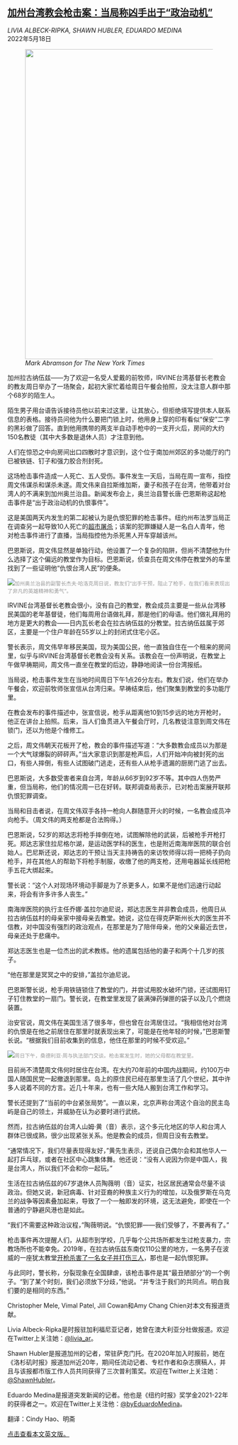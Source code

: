 <!--1652846821000-->
[加州台湾教会枪击案：当局称凶手出于“政治动机”](https://cn.nytimes.com/usa/20220518/california-church-shooting-hate-incident/)
------

<address>LIVIA ALBECK-RIPKA, SHAWN HUBLER, EDUARDO MEDINA</address><time pudate="2022-05-18 11:50:27" datetime="2022-05-18 11:50:27">2022年5月18日</time><figure><img src="https://images.weserv.nl/?url=static01.nyt.com/images/2022/05/16/us/-16vid-ca-church-presser/merlin_206946789_0ea0eb4d-a351-4c8c-980c-6a4be5178691-master1050.jpg" width="1050" height="700"><figcaption> <cite>Mark Abramson for The New York Times</cite></figcaption></figure><section><p>加州拉古纳伍兹——为了欢迎一名受人爱戴的前牧师，IRVINE台湾基督长老教会的教友周日举办了一场聚会，起初大家忙着给周日午餐会拍照，没太注意人群中那个68岁的陌生人。</p><p>陌生男子用台语告诉接待员他以前来过这里，让其放心，但拒绝填写提供本人联系信息的表格。接待员问他为什么要把门锁上时，他用身上穿的印有看似“保安”二字的黑衫做了回答。直到他用携带的两支半自动手枪中的一支开火后，房间的大约150名教徒（其中大多数是退休人员）才注意到他。</p><p>人们在惊恐之中向房间出口四散时才意识到，这个位于南加州郊区的多功能厅的门已被铁链、钉子和强力胶合剂封死。</p><p>这场枪击事件造成一人死亡、五人受伤。事件发生一天后，当局在周一宣布，指控周文伟谋杀和谋杀未遂。周文伟来自拉斯维加斯，妻子和孩子在台湾，他带着对台湾人的不满来到加州奥兰治县。新闻发布会上，奥兰治县警长唐·巴恩斯称这起枪击事件是“出于政治动机的仇恨事件”。</p><p>这是美国两天内发生的第二起被认为是仇恨犯罪的枪击事件。纽约州布法罗当局正在调查另一起导致10人死亡的<a href="https://cn.nytimes.com/usa/20220516/grief-and-anger-sweep-through-buffalo-a-day-after-a-racist-attack/">超市屠杀</a>；该案的犯罪嫌疑人是一名白人青年，他对枪击事件进行了直播，当局指控他为杀死黑人开车穿越该州。</p><p>巴恩斯说，周文伟显然是单独行动，他设置了一个复杂的陷阱，但尚不清楚他为什么选择了这个偏远的教堂作为目标。巴恩斯说，侦查员在周文伟停在教堂外的车里找到了一些证明他“仇恨台湾人民”的便条。</p><p><img src="https://images.weserv.nl/?url=static01.nyt.com/images/2022/05/16/us/16orange-county-3/merlin_206938788_1f53e302-9a90-437c-ad1b-ec42fe3e3aae-master1050.jpg"><small style="color: #999;">加州奥兰治县的副警长杰夫·哈洛克周日说，教友们“出手干预，阻止了枪手，在我们看来表现出了非凡的英雄精神和勇气”。</small></p><p>IRVINE台湾基督长老教会很小，没有自己的教堂，教会成员主要是一些从台湾移民美国的老年基督徒，他们每周用台语做礼拜，那是他们的母语。他们做礼拜用的地方是更大的教会——日内瓦长老会在拉古纳伍兹的分教堂。拉古纳伍兹属于郊区，主要是一个住户年龄在55岁以上的封闭式住宅小区。</p><p>警长表示，周文伟早年移民美国，现为美国公民，他一直独自住在一个租来的房间里，似乎与IRVINE台湾基督长老教会没有关系。该教会在一份声明说，在教堂上午做早祷期间，周文伟一直坐在教堂的后边，静静地阅读一份台湾报纸。</p><p>当局说，枪击事件发生在当地时间周日下午1点26分左右。教友们说，他们在举办午餐会，欢迎前牧师张宣信从台湾归来。早祷结束后，他们聚集到教堂的多功能厅里。</p><p>在教会发布的事件描述中，张宣信说，枪手从距离他10到15步远的地方开枪时，他正在讲台上拍照。后来，当人们鱼贯进入午餐会厅时，几名教徒注意到周文伟在锁门，还以为他是个维修工。</p><p>之后，周文伟朝天花板开了枪，教会的事件描述写道：“大多数教会成员以为那是一个大气球爆裂的砰砰声。”当大家意识到那是枪声后，人们开始冲向被封死的出口，有些人摔倒，有些人试图破门逃走，还有些人从枪手遗漏的厨房门逃了出去。</p><p>巴恩斯说，大多数受害者来自台湾，年龄从66岁到92岁不等。其中四人伤势严重，但当局称，他们的情况周一已在好转。联邦调查局表示，已对枪击案展开联邦仇恨犯罪调查。</p><p>当局和目击者说，在周文伟双手各持一枪向人群随意开火的时候，一名教会成员冲向枪手。（周文伟的两支枪都是合法购得。）</p><p>巴恩斯说，52岁的郑达志将枪手摔倒在地，试图解除他的武装，后被枪手开枪打死。郑达志家住拉尼格尔湖，是运动医学科的医生，也是附近南海岸医院的联合创始人。巴尼斯还说，郑达志的干预让当天主持祷告的来访牧师得以将一把椅子扔向枪手，并在其他人的帮助下将枪手制服，收缴了他的两支枪，还用电器延长线把枪手五花大绑起来。</p><p>警长说：“这个人对现场环境动手脚是为了杀更多人，如果不是他们迅速行动起来，将会有许多许多人丧生。”</p><p>南海岸医院的执行主任乔娜·盖拉尔迪尼说，郑达志医生并非教会成员，他周日从拉古纳伍兹村的母亲家中接母亲去教堂。她说，这位在得克萨斯州长大的医生并不信教，对中国没有强烈的政治观点，在那里是为了陪伴母亲，他的父亲最近去世，母亲还处于悲痛中。</p><p>郑达志医生也是一位杰出的武术教练。他的遗属包括他的妻子和两个十几岁的孩子。</p><p>“他在那里是冥冥之中的安排，”盖拉尔迪尼说。</p><p>巴恩斯警长说，枪手用铁链锁住了教堂的门，并尝试用胶水破坏门锁，还试图用钉子钉住教堂的一扇门。警长说，在教堂里发现了装满弹药弹匣的袋子以及几个燃烧装置。</p><p>治安官说，周文伟在美国生活了很多年，但也曾在台湾居住过。“我相信他对台湾的仇恨是在他之前居住在那里时就表现出来了，可能是在他年轻的时候，”巴恩斯警长说。“根据我们目前收集到的信息，他住在那里的时候不受欢迎。”</p><p><img src="https://images.weserv.nl/?url=static01.nyt.com/images/2022/05/16/us/16orange-county-2/16orange-county-2-master1050.jpg"><small style="color: #999;">周日下午，桑德利亚·周与执法部门交谈。枪击案发生时，她的父母都在教堂里。</small></p><p>目前尚不清楚周文伟何时居住在台湾。在大约70年前的中国内战期间，约100万中国人随国民党一起撤退到那里。岛上的原住民已经在那里生活了几个世纪，其中许多人说着不同的方言。近几十年来，也有一些大陆人搬到台湾工作和学习。</p><p>警长还提到了“当前的中台紧张局势”。一直以来，北京声称台湾这个自治的民主岛屿是自己的领土，并威胁在认为必要时进行武统。</p><p>然而，拉古纳伍兹的台湾人山姆·黄（音）表示，这个多元化地区的华人和台湾人群体已很成熟，很少出现紧张关系。他是教会的成员，但周日没有去教堂。</p><p>“通常情况下，我们尽量表现得友好，”黄先生表示，还说自己偶尔会和其他华人一起打乒乓球，或者在社区中心跳集体舞。他还说：“没有人说因为你是中国人，我是台湾人，所以我们不会和你一起玩。”</p><p>生活在拉古纳伍兹的67岁退休人员陶薇明（音）证实，社区居民通常会尽量不谈政治。但她又说，新冠病毒、针对亚裔的种族主义行为的增加，以及俄罗斯在乌克兰的战争等因素叠加起来，导致了一个一触即发的环境，这无法避免，即使在一个普通的宁静避风港也是如此。</p><p>“我们不需要这种政治议程，”陶薇明说。“仇恨犯罪——我们受够了，不要再有了。”</p><p>枪击事件再次提醒人们，从超市到学校，几乎每个公共场所都发生过枪支暴力，宗教场所也不能幸免。2019年，在拉古纳伍兹东南仅110公里的地方，一名男子在波威的一座犹太教堂<a href="https://www.nytimes.com/2019/04/27/us/poway-synagogue-shooting.html">开</a><a href="https://www.nytimes.com/2019/04/27/us/poway-synagogue-shooting.html">枪</a><a href="https://www.nytimes.com/2019/04/27/us/poway-synagogue-shooting.html">杀害了一名女子并打伤三人</a>，那也是一起仇恨犯罪。</p><p>与此同时，警长称，分裂现象在全国肆虐，该枪击事件是其“最丑陋部分”的一个例子。“到了某个时刻，我们必须放下分歧，”他说。“并专注于我们的共同点。明白我们要的是相同的东西。”</p></section><footer><p>Christopher Mele, Vimal Patel, Jill Cowan和Amy Chang Chien对本文有报道贡献。</p><p>Livia Albeck-Ripka是时报驻加利福尼亚记者，她曾在澳大利亚分社做报道。欢迎在Twitter上关注她：<a rel="nofollow" target="_blank" href="https://twitter.com/livia_ar">@livia_ar</a>。</p><p>Shawn Hubler是报道加州的记者，常驻萨克门托。在2020年加入时报前，她在《洛杉矶时报》报道加州近20年，期间任流动记者、专栏作者和杂志撰稿人，并且与该报都市版工作人员共同获得了三次普利策奖。欢迎在Twitter上关注她：<a rel="nofollow" target="_blank" href="https://twitter.com/ShawnHubler">@ShawnHubler</a>。</p><p>Eduardo Medina是报道突发新闻的记者。他也是《纽约时报》奖学金2021-22年的获得者之一。欢迎在Twitter上关注他：<a rel="nofollow" target="_blank" href="https://twitter.com/byEduardoMedina">@byEduardoMedina</a>。</p><p>翻译：Cindy Hao、明斋</p><p><a rel="nofollow" target="_blank" href="https://www.nytimes.com/2022/05/16/us/california-church-shooting-hate-incident.html">点击查看本文英文版。</a></p></footer>
